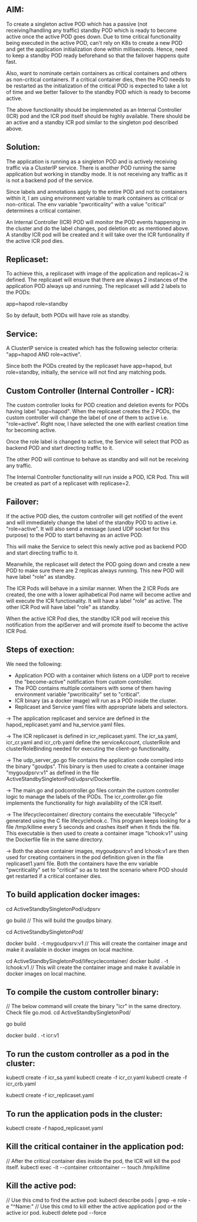 

AIM:
----
To create a singleton active POD which has a passive (not receiving/handling any traffic) standby POD which is ready to become active once the active POD goes down.
Due to time critical functionality being executed in the active POD, can't rely on K8s to create a new POD and get the application initialization done within milliseconds. 
Hence, need to keep a standby POD ready beforehand so that the failover happens quite fast.

Also, want to nominate certain containers as critical containers and others as non-critical containers.
If a critical container dies, then the POD needs to be restarted as the initialization of the critical POD is expected to take a lot of time and we better failover
to the standby POD which is ready to become active.

The above functionality should be implemneted as an Internal Controller (ICR) pod and the ICR pod itself should be highly available.
There should be an active and a standby ICR pod similar to the singleton pod described above.


Solution:
---------

The application is running as a singleton POD and is actively receiving traffic via a ClusterIP service.
There is another POD running the same application but working in standby mode. It is not receiving any traffic as it is not a backend pod of the service.

Since labels and annotations apply to the entire POD and not to containers within it, I am using environment variable to mark containers as critical or non-critical.
The env variable "pwcriticality" with a value "critical" determines a critical container.

An Internal Controller (ICR) POD will monitor the POD events happening in the cluster and do the label changes, pod deletion etc as mentioned above.
A standby ICR pod will be created and it will take over the ICR funtionality if the active ICR pod dies.


Replicaset:
-----------
To achieve this, a replicaset with image of the application and replicas=2 is defined.
The replicaset will ensure that there are always 2 instances of the application POD always up and running.
The replicaset will add 2 labels to the PODs:

app=hapod
role=standby

So by default, both PODs will have role as standby.

Service:
--------
A ClusterIP service is created which has the following selector criteria:
"app=hapod AND role=active".

Since both the PODs created by the replicaset have app=hapod, but role=standby, initially, the service will not find any matching pods.


Custom Controller (Internal Controller - ICR):
------------------
The custom controller looks for POD creation and deletion events for PODs having label "app=hapod".
When the replicaset creates the 2 PODs, the custom controller will change the label of one of them to active i.e. "role=active".
Right now, I have selected the one with earliest creation time for becoming active.

Once the role label is changed to active, the Service will select that POD as backend POD and start directing traffic to it.

The other POD will continue to behave as standby and will not be receiving any traffic.

The Internal Controller functionality will run inside a POD, ICR Pod.
This will be created as part of a replicaset with replicase=2.

Failover:
---------

If the active POD dies, the custom controller will get notified of the event and will immediately change the label of the standby POD to active i.e. "role=active".
It will also send a message (used UDP socket for this purpose) to the POD to start behaving as an active POD.

This will make the Service to select this newly active pod as backend POD and start directing traffic to it.

Meanwhile, the replicaset will detect the POD going down and create a new POD to make sure there are 2 replicas always running.
This new POD will have label "role" as standby.

The ICR Pods will behave in a similar manner.
When the 2 ICR Pods are created, the one with a lower aplhabetical Pod name will become active and will execute the ICR functionality.
It will have a label "role" as active.
The other ICR Pod will have label "role" as standby.

When the active ICR Pod dies, the standby ICR pod will receive this notification from the apiServer and will promote itself to become
the active ICR Pod.

Steps of exection:
------------------

We need the following:

- Application POD with a container which listens on a UDP port to receive the "become-active" notification from custom controller.
- The POD contains multiple containers with some of them having environment variable "pwcriticality" set to "critical". 
- ICR binary (as a docker image) will run as a POD inside the cluster.
- Replicaset and Service yaml files with appropriate labels and selectors.


-> The application replicaset and service are defined in the hapod_replicaset.yaml and ha_service.yaml files.

-> The ICR replicaset is defined in icr_replicaset.yaml.
   The icr_sa.yaml, icr_cr.yaml and icr_crb.yaml define the serviceAccount, clusterRole and clusterRoleBinding needed for executing
   the client-go functionality.

-> The udp_server_go.go file contains the application code compiled into the binary "goudps".
   This binary is then used to create a container image "mygoudpsrv:v1" as defined in the file ActiveStandbySingletonPod/udpsrv/Dockerfile.

-> The main.go and podcontroller.go files contain the custom controller logic to manage the labels of the PODs.
   The icr_controller.go file implements the functionality for high availability of the ICR itself.

-> The lifecyclecontainer/ directory contains the executable "lifecycle" generated using the C file lifecyclehook.c.
   This program keeps looking for a file /tmp/killme every 5 seconds and crashes itself when it finds the file.
   This executable is then used to create a container image "lchook:v1" using the Dockerfile file in the same directory.

-> Both the above container images, mygoudpsrv:v1 and lchook:v1 are then used for creating containers in the pod definition given
   in the file replicaset1.yaml file.
   Both the containers have the env variable "pwcriticality" set to "critical" so as to test the scenario where POD should get restarted
   if a critical container dies.



To build application docker images:
-----------------------

cd ActiveStandbySingletonPod/udpsrv

go build // This will build the goudps binary.

cd ActiveStandbySingletonPod/

docker build . -t mygoudpsrv:v1 // This will create the container image and make it available in docker images on local machine.

cd ActiveStandbySingletonPod/lifecyclecontainer/
docker build . -t lchook:v1 // This will create the container image and make it available in docker images on local machine.


To compile the custom controller binary:
----------------------------------------

// The below command will create the binary "icr" in the same directory. Check file go.mod.
cd ActiveStandbySingletonPod/

go build

docker build . -t icr:v1

To run the custom controller as a pod in the cluster:
-----------------------------------------------------

kubectl create -f icr_sa.yaml
kubectl create -f icr_cr.yaml
kubectl create -f icr_crb.yaml

kubectl create -f icr_replicaset.yaml

To run the application pods in the cluster:
-------------------------------------------

kubectl create -f hapod_replicaset.yaml

Kill the critical container in the application pod:
---------------------------------------------------
// After the critical container dies inside the pod, the ICR will kill the pod itself.
kubectl exec -it <active-pod-name> --container critcontainer -- touch /tmp/killme


Kill the active pod:
--------------------

// Use this cmd to find the active pod: kubectl describe pods | grep -e role -e "^Name:"
// Use this cmd to kill either the active application pod or the active icr pod.
kubectl delete pod --force <active-pod-name> 





